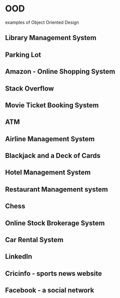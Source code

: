 # OOD
examples of Object Oriented Design

## Library Management System
## Parking Lot
## Amazon - Online Shopping System
## Stack Overflow
## Movie Ticket Booking System
## ATM
## Airline Management System
## Blackjack and a Deck of Cards
## Hotel Management System
## Restaurant Management system
## Chess
## Online Stock Brokerage System
## Car Rental System
## LinkedIn
## Cricinfo - sports news website
## Facebook - a social network